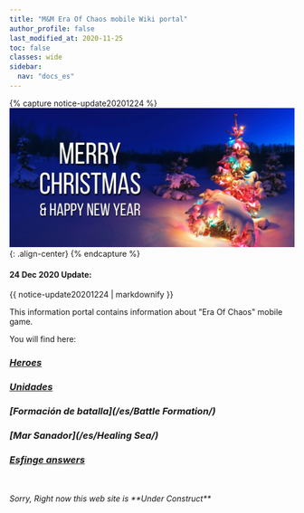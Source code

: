```yaml
---
title: "M&M Era Of Chaos mobile Wiki portal"
author_profile: false
last_modified_at: 2020-11-25
toc: false
classes: wide
sidebar:
  nav: "docs_es"
---
```


{% capture notice-update20201224 %}
![image-center](/assets/images/xmass2021.jpg){: .align-center}
{% endcapture %}

<div class="notice--danger">
  <h4 class="no_toc">24 Dec 2020 Update:</h4>
  {{ notice-update20201224 | markdownify }}
</div>

This information portal contains information about "Era Of Chaos" mobile game.



You will find here:
### <i class="fas fa-chess-king"/>  [Heroes](/es/heroes/) 
### <i class="fab fa-optin-monster"/>  [Unidades](/es/units/)
### <i class="fab fa-battle-net"/> [Formación de batalla](/es/Battle Formation/)
### <i class="fas fa-water"/>  [Mar Sanador](/es/Healing Sea/)
### <i class="fas fa-question-circle"/>  [Esfinge answers](/es/sphinx/)
<br/>
<br/>
Sorry, Right now this web site is **Under Construct**



